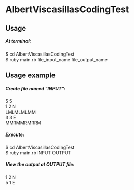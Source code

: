 AlbertViscasillasCodingTest
===========================

<h2>Usage</h2>

<h5>At terminal:</h5>
$ cd AlbertViscasillasCodingTest<br/>
$ ruby main.rb file_input_name file_output_name


<h2>Usage example</h2>

<h5>Create file named "INPUT":</h5>
5 5<br/>
1 2 N<br/>
LMLMLMLMM<br/>
3 3 E<br/>
MMRMMRMRRM<br/>

<h5>Execute:</h5>
$ cd AlbertViscasillasCodingTest<br/>
$ ruby main.rb INPUT OUTPUT<br/>

<h5>View the output at OUTPUT file:</h5>
1 2 N<br/>
5 1 E